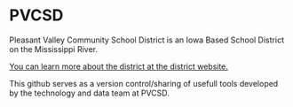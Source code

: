 # PVCSD

Pleasant Valley Community School District is an Iowa Based School District on the Mississippi River. 

[You can learn more about the district at the district website.](https://www.pleasval.org/)

This github serves as a version control/sharing of usefull tools developed by the technology and data team at PVCSD. 

